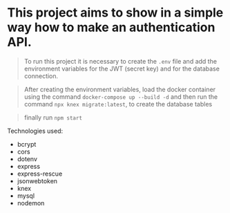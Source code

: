 # This project aims to show in a simple way how to make an authentication API.

> To run this project it is necessary to create the `.env` file and add the environment variables for the JWT (secret key) and for the database connection.

> After creating the environment variables, load the docker container using the command `docker-compose up --build -d` and then run the command `npx knex migrate:latest`, to create the database tables

> finally run `npm start`

Technologies used:
* bcrypt
* cors
* dotenv
* express
* express-rescue
* jsonwebtoken
* knex
* mysql
* nodemon